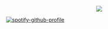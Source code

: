 <p align="center">
  <img src="https://discord.c99.nl/widget/theme-1/338015895463002112.png" />
</p>

[![spotify-github-profile](https://spotify-github-profile.vercel.app/api/view?uid=jxxmial7ajkdci40rq367kdl3?si=367c485b45fd4a47&cover_image=true&theme=default)](https://spotify-github-profile.vercel.app/api/view?uid=jxxmial7ajkdci40rq367kdl3?si=367c485b45fd4a47&redirect=true)
